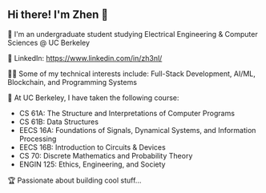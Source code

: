 ## Hi there! I'm Zhen 👋

<!--
**zh3nl/zh3nl** is a ✨ _special_ ✨ repository because its `README.md` (this file) appears on your GitHub profile.

Here are some ideas to get you started:

- 🔭 I’m currently working on ...
- 🌱 I’m currently learning ...
- 👯 I’m looking to collaborate on ...
- 🤔 I’m looking for help with ...
- 💬 Ask me about ...
- 📫 How to reach me: ...
- 😄 Pronouns: ...
- ⚡ Fun fact: ...
-->
🐻 I'm an undergraduate student studying Electrical Engineering & Computer Sciences @ UC Berkeley 

🔗 LinkedIn: https://www.linkedin.com/in/zh3nl/

🧑‍🔬 Some of my technical interests include: Full-Stack Development, AI/ML, Blockchain, and Programming Systems

📓 At UC Berkeley, I have taken the following course:
* CS 61A: The Structure and Interpretations of Computer Programs
* CS 61B: Data Structures
* EECS 16A: Foundations of Signals, Dynamical Systems, and Information Processing
* EECS 16B: Introduction to Circuits & Devices
* CS 70: Discrete Mathematics and Probability Theory
* ENGIN 125: Ethics, Engineering, and Society

🏆 Passionate about building cool stuff...


